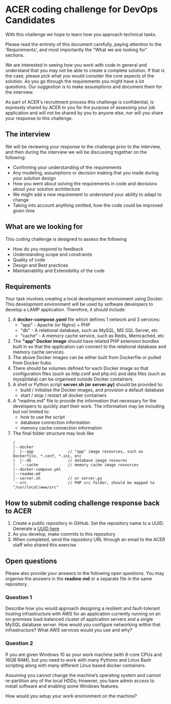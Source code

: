 # ACER coding challenge for DevOps Candidates

With this challenge we hope to learn how you approach technical tasks.

Please read the entirety of this document carefully, paying attention to the 'Requirements', and most importantly the "What we are looking for" sections.

We are interested in seeing how you work with code in general and understand that you may not be able to create a complete solution. If that is the case, please pick what you would consider the core aspects of the solution. As you go through the requirements you might have a lot questions. Our suggestion is to make assumptions and document them for the interview.

As part of ACER's recruitment process this challenge is confidential, is expressly shared by ACER to you for the purpose of assessing your job application and will not be shared by you to anyone else, nor will you share your response to this challenge.

## The interview
We will be reviewing your response to the challenge prior to the interview, and then during the interview we will be discussing together on the following:
* Confirming your understanding of the requirements
* Any modeling, assumptions or decision making that you made during your solution design
* How you went about solving the requirements in code and decisions about your solution architecture
* We might add a new requirement to understand your ability to adapt to change
* Taking into account anything omitted, how the code could be improved given time

## What are we looking for
This coding challenge is designed to assess the following
* How do you respond to feedback
* Understanding scope and constraints
* Quality of code
* Design and Best practices
* Maintainability and Extensibility of the code

## Requirements
Your task involves creating a local development environment using Docker. This development environment will be used by software developers to develop a LAMP application. Therefore, it should include:
1. A **docker-compose.yaml** file which defines 1 network and 3 services:
   * "app" - Apache (or Nginx) + PHP
   * "db" - A relational database, such as MySQL, MS SQL Server, etc
   * "cache" - A memory cache service, such as Redis, Memcached, etc
2. The **"app" Docker image** should have related PHP extension bundles built in so that the application can connect to the relational database and memory cache services.
3. The above Docker images can be either built from Dockerfile or pulled from Docker hubs.
4. There should be volumes defined for each Docker image so that configuration files (such as http.conf and php.ini) and data files (such as mysql/data) can be organised outside Docker containers.
5. A shell or Python script **server.sh (or server.py)** should be provided to:
   * build / initialise the Docker images, and provision a default database
   * start / stop / restart all docker containers
6. A "readme.md" file to provide the information that necessary for the developers to quickly start their work. The information may be including but not limited to:
   * how to use the script
   * database connection information
   * memory cache connection information
7. The final folder structure may look like
    ```
    /
    |--docker
    |  |--app               // "app" image resources, such as Dockerfile, *.conf, *.ini, etc
    |  |--db                // database image resoures
    |  `--cache             // memory cache image resources
    |--docker-compose.yml
    |--readme.md
    |--server.sh            // or server.py
    `--src                  // PHP src folder, should be mapped to "/usr/local/www/src"
    ```

## How to submit coding challenge response back to ACER
1. Create a public repository in GitHub. Set the repository name to a UUID. Generate a [UUID here](https://www.uuidgenerator.net/)
2. As you develop, make commits to this repository
3. When completed, send the repository URL through an email to the ACER staff who shared this exercise

## Open questions
Please also provide your answers to the following open questions. You may organise the answers in the **readme.md** or a separate file in the same repository.
### Question 1
Describe how you would approach designing a resilient and fault-tolerant hosting infrastructure with AWS for an application currently running on an on-premises load-balanced cluster of application servers and a single MySQL database server. How would you configure networking within that infrastructure? What AWS services would you use and why?
### Question 2
If you are given Windows 10 as your work machine (with 8-core CPUs and 16GB RAM), but you need to work with many Pythons and Linux Bash scripting along with many different Linux based docker containers.

Assuming you cannot change the machine’s operating system and cannot re-partition any of the local HDDs; However, you have admin access to install software and enabling some Windows features.

How would you setup your work environment on the machine? 
